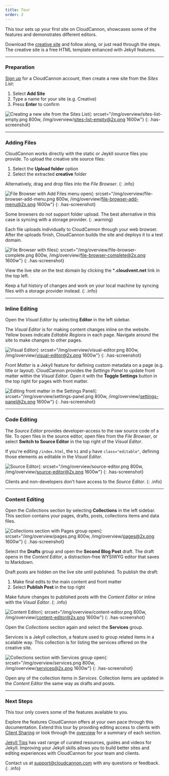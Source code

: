 ```yaml
---
title: Tour
order: 2
---
```


This tour sets up your first site on CloudCannon, showcases some of the features and demonstrates different editors.

Download the [creative site](/creative.zip) and follow along, or just read through the steps.
The creative site is a free HTML template enhanced with Jekyll features.

---

### Preparation

[Sign up](https://app.cloudcannon.com/users/sign_up) for a CloudCannon account, then create a new site from the *Sites List*:

1. Select **Add Site**
2. Type a name for your site (e.g. Creative)
3. Press **Enter** to confirm

![Creating a new site from the Sites List](/img/overview/sites-list-empty.png){: srcset="/img/overview/sites-list-empty.png 800w, /img/overview/sites-list-empty@2x.png 1600w"}
{: .has-screenshot}

---

### Adding Files

CloudCannon works directly with the static or Jeykll source files you provide. To upload the creative site source files:

1. Select the **Upload folder** option
2. Select the extracted **creative** folder

Alternatively, drag and drop files into the *File Browser*.
{: .info}

![File Browser with Add Files menu open](/img/overview/file-browser-add-menu.png){: srcset="/img/overview/file-browser-add-menu.png 800w, /img/overview/file-browser-add-menu@2x.png 1600w"}
{: .has-screenshot}

Some browsers do not support folder upload. The best alternative in this case is syncing with a storage provider.
{: .warning}

Each file uploads individually to CloudCannon through your web browser.
After the uploads finish, CloudCannon builds the site and deploys it to a test domain.

![File Browser with files](/img/overview/file-browser-complete.png){: srcset="/img/overview/file-browser-complete.png 800w, /img/overview/file-browser-complete@2x.png 1600w"}
{: .has-screenshot}

View the live site on the test domain by clicking the ***.cloudvent.net** link in the top left.

Keep a full history of changes and work on your local machine by syncing files with a storage provider instead.
{: .info}

---

### Inline Editing

Open the *Visual Editor* by selecting **Editor** in the left sidebar.

The *Visual Editor* is for making content changes inline on the website.
Yellow boxes indicate *Editable Regions* in each page.
Navigate around the site to make changes to other pages.

![Visual Editor](/img/overview/visual-editor.png){: srcset="/img/overview/visual-editor.png 800w, /img/overview/visual-editor@2x.png 1600w"}
{: .has-screenshot}

*Front Matter* is a Jekyll feature for defining custom metadata on a page (e.g. title or layout).
CloudCannon provides the *Settings Panel* to update front matter within the *Visual Editor*.
Open it with the **Toggle Settings** button in the top right for pages with front matter.

![Editing front matter in the Settings Panel](/img/overview/settings-panel.png){: srcset="/img/overview/settings-panel.png 800w, /img/overview/settings-panel@2x.png 1600w"}
{: .has-screenshot}

---

### Code Editing

The *Source Editor* provides developer-access to the raw source code of a file.
To open files in the source editor, open files from the *File Browser*, or select **Switch to Source Editor** in the top right of the *Visual Editor*.

If you're editing `/index.html`, the `h1` and `p` have `class="editable"`, defining those elements as editable in the *Visual Editor*.

![Source Editor](/img/overview/source-editor.png){: srcset="/img/overview/source-editor.png 800w, /img/overview/source-editor@2x.png 1600w"}
{: .has-screenshot}

Clients and non-developers don't have access to the *Source Editor*.
{: .info}

---

### Content Editing

Open the *Collections* section by selecting **Collections** in the left sidebar.
This section contains your pages, drafts, posts, collections items and data files.

![Collections section with Pages group open](/img/overview/pages.png){: srcset="/img/overview/pages.png 800w, /img/overview/pages@2x.png 1600w"}
{: .has-screenshot}

Select the **Drafts** group and open the **Second Blog Post** draft.
The draft opens in the *Content Editor*, a distraction-free WYSIWYG editor that saves to Markdown.

Draft posts are hidden on the live site until published. To publish the draft:

1. Make final edits to the main content and front matter
2. Select **Publish Post** in the top right

Make future changes to published posts with the *Content Editor* or inline with the *Visual Editor*.
{: .info}

![Content Editor](/img/overview/content-editor.png){: srcset="/img/overview/content-editor.png 800w, /img/overview/content-editor@2x.png 1600w"}
{: .has-screenshot}

Open the *Collections* section again and select the **Services** group.

Services is a Jekyll collection, a feature used to group related items in a scalable way.
This collection is for listing the services offered on the creative site.

![Collections section with Services group open](/img/overview/services.png){: srcset="/img/overview/services.png 800w, /img/overview/services@2x.png 1600w"}
{: .has-screenshot}

Open any of the collection items in *Services*.
Collection items are updated in the *Content Editor* the same way as drafts and posts.

---

### Next Steps

This tour only covers some of the features available to you.

Explore the features CloudCannon offers at your own pace through this documentation. Extend this tour by providing editing access to clients with [Client Sharing](/sharing/client-sharing/) or look through the [overview](/#features) for a summary of each section.

[Jekyll Tips](http://jekyll.tips/) has vast range of curated resources, guides and videos for Jekyll. Improving your Jekyll skills allows you to build better sites and editing experiences with CloudCannon for your team and clients.

Contact us at [support@cloudcannon.com](mailto:support@cloudcannon.com) with any questions or feedback.
{: .info}
